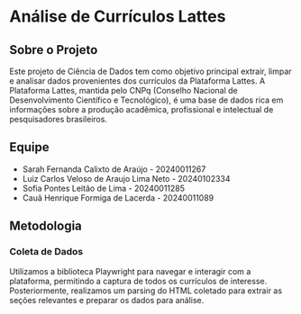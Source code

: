 # Análise de Currículos Lattes

## Sobre o Projeto
Este projeto de Ciência de Dados tem como objetivo principal extrair, limpar e analisar dados provenientes dos currículos da Plataforma Lattes. A Plataforma Lattes, mantida pelo CNPq (Conselho Nacional de Desenvolvimento Científico e Tecnológico), é uma base de dados rica em informações sobre a produção acadêmica, profissional e intelectual de pesquisadores brasileiros.

## Equipe
- Sarah Fernanda Calixto de Araújo - 20240011267
- Luiz Carlos Veloso de Araujo Lima Neto - 20240102334
- Sofia Pontes Leitão de Lima - 20240011285
- Cauã Henrique Formiga de Lacerda - 20240011089

## Metodologia

### Coleta de Dados
Utilizamos a biblioteca Playwright para navegar e interagir com a plataforma, permitindo a captura de todos os currículos de interesse. Posteriormente, realizamos um parsing do HTML coletado para extrair as seções relevantes e preparar os dados para análise.
